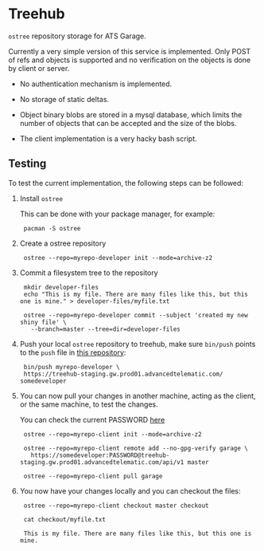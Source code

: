 # Treehub

`ostree` repository storage for ATS Garage.

Currently a very simple version of this service is implemented. Only
POST of refs and objects is supported and no verification on the
objects is done by client or server.

- No authentication mechanism is implemented.

- No storage of static deltas.

- Object binary blobs are stored in a mysql database, which limits the
  number of objects that can be accepted and the size of the blobs.

- The client implementation is a very hacky bash script.

## Testing

To test the current implementation, the following steps can be followed:

1. Install `ostree`

   This can be done with your package manager, for example:

        pacman -S ostree
  
2. Create a ostree repository

        ostree --repo=myrepo-developer init --mode=archive-z2
   
3. Commit a filesystem tree to the repository

        mkdir developer-files
        echo "This is my file. There are many files like this, but this one is mine." > developer-files/myfile.txt
    
        ostree --repo=myrepo-developer commit --subject 'created my new shiny file' \
          --branch=master --tree=dir=developer-files
        
4. Push your local `ostree` repository to treehub, make sure
   `bin/push` points to the `push` file in
   [this repository](https://raw.githubusercontent.com/advancedtelematic/treehub/master/bin/push?token=AAMbNwzTYP025TWn04jpd-fBlOXFJDGsks5YEwvawA%3D%3D):
    
        bin/push myrepo-developer \
        https://treehub-staging.gw.prod01.advancedtelematic.com/ somedeveloper

5. You can now pull your changes in another machine, acting as the
   client, or the same machine, to test the changes.
   
   You can check the current PASSWORD [here](https://github.com/advancedtelematic/treehub/blob/master/src/main/scala/com/advancedtelematic/treehub/http/Http.scala#L10)
   
        ostree --repo=myrepo-client init --mode=archive-z2
   
        ostree --repo=myrepo-client remote add --no-gpg-verify garage \
          https://somedeveloper:PASSWORD@treehub-staging.gw.prod01.advancedtelematic.com/api/v1 master
     
        ostree --repo=myrepo-client pull garage

6. You now have your changes locally and you can checkout the files:

        ostree --repo=myrepo-client checkout master checkout
   
        cat checkout/myfile.txt

        This is my file. There are many files like this, but this one is mine.


